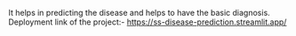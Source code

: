 It helps in predicting the disease and helps to have the basic diagnosis.
Deployment link of the project:- https://ss-disease-prediction.streamlit.app/
